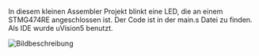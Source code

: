 In diesem kleinen Assembler Projekt blinkt eine LED, die an einem STMG474RE angeschlossen ist.
Der Code ist in der main.s Datei zu finden. Als IDE wurde uVision5 benutzt.

![Bildbeschreibung]([./projektBilder/ProjektBild1.jpg](https://github.com/EricAnslinger/BlinkingLED/blob/main/projektBilder/ProjektBild1.jpeg))
